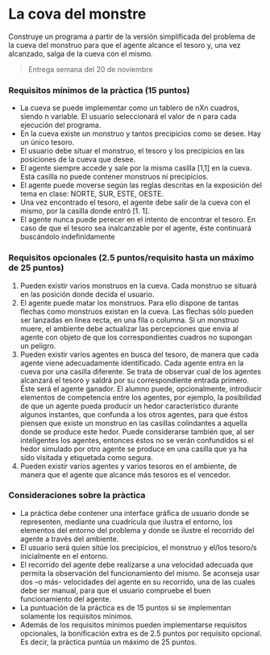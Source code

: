 # La cova del monstre
Construye un programa a partir de la versión simplificada del problema de la cueva del monstruo para que el agente alcance el tesoro y, una vez alcanzado, salga de la cueva con el mismo.
> Entrega semana del 20 de noviembre
### Requisitos mínimos de la pràctica (15 puntos)
* La cueva se puede implementar como un tablero de nXn cuadros, siendo n variable. El usuario seleccionará el valor de n para cada ejecución del programa.
* En la cueva existe un monstruo y tantos precipicios como se desee. Hay un único tesoro.
* El usuario debe situar el monstruo, el tesoro y los precipicios en las posiciones de la cueva que desee.
* El agente siempre accede y sale por la misma casilla [1,1] en la cueva. Esta casilla no puede contener monstruos ni precipicios.
* El agente puede moverse según las reglas descritas en la exposición del tema en clase: NORTE, SUR, ESTE, OESTE.
* Una vez encontrado el tesoro, el agente debe salir de la cueva con el mismo, por la casilla donde entró [1. 1].
* El agente nunca puede perecer en el intento de encontrar el tesoro. En caso de que el tesoro sea inalcanzable por el agente, éste continuará buscándolo indefinidamente
### Requisitos opcionales (2.5 puntos/requisito hasta un máximo de 25 puntos)
1. Pueden existir varios monstruos en la cueva. Cada monstruo se situará en las posición donde decida el usuario.
2. El agente puede matar los monstruos. Para ello dispone de tantas flechas como monstruos existan en la cueva. Las flechas sólo pueden ser lanzadas en línea recta, en una fila o columna. Si un monstruo muere, el ambiente debe actualizar
las percepciones que envia al agente con objeto de que los correspondientes cuadros no supongan un peligro.
3. Pueden existir varios agentes en busca del tesoro, de manera que cada agente viene adecuadamente identificado. Cada agente entra en la cueva por una casilla diferente. Se trata de observar cual de los agentes alcanzará el tesoro y saldrá por su correspondiente entrada primero. Éste será el agente ganador. El alumno puede, opcionalmente, introducir elementos de competencia entre los agentes, por ejemplo, la posibilidad de que un agente pueda producir un hedor característico durante algunos instantes, que confunda a los otros agentes, para que éstos piensen que existe un monstruo en las casillas colindantes a aquella donde se produce este hedor. Puede considerarse también que, al ser inteligentes los agentes, entonces éstos no se verán confundidos si el hedor simulado por otro agente se produce en una casilla que ya ha sido visitada y etiquetada como segura.
4. Pueden existir varios agentes y varios tesoros en el ambiente, de manera que el agente que alcance más tesoros es el vencedor.
### Consideraciones sobre la pràctica
* La práctica debe contener una interface gráfica de usuario donde se representen, mediante una cuadrícula que ilustra el entorno, los elementos del entorno del problema y donde se ilustre el recorrido del agente a través del ambiente.
* El usuario será quien sitúe los precipicios, el monstruo y el/los tesoro/s inicialmente en el entorno.
* El recorrido del agente debe realizarse a una velocidad adecuada que permita la observación del funcionamiento del mismo. Se aconseja usar dos –o más- velocidades del agente en su recorrido, una de las cuales debe ser manual, para que el usuario compruebe el buen funcionamiento del agente.
* La puntuación de la práctica es de 15 puntos si se implementan solamente los requisitos mínimos.
* Además de los requisitos mínimos pueden implementarse requisitos opcionales, la bonificación extra es de 2.5 puntos por requisito opcional. Es decir, la pràctica puntúa un máximo de 25 puntos.

